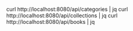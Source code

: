 curl http://localhost:8080/api/categories | jq 
curl http://localhost:8080/api/collections | jq
curl http://localhost:8080/api/books | jq